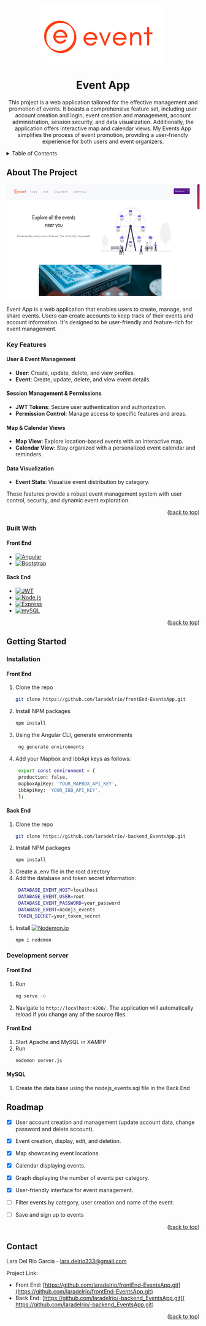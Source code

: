 <!-- PROJECT LOGO -->
<p align="center">
  <img src="images/event.svg" alt="Logo" height="150">
</p>
<div align="center">
  <h1>Event App</h1>
  <p>

 
This project is a web application tailored for the effective management and promotion of events. It boasts a comprehensive feature set, including user account creation and login, event creation and management, account administration, session security, and data visualization. Additionally, the application offers interactive map and calendar views. My Events App simplifies the process of event promotion, providing a user-friendly experience for both users and event organizers.
</p>
</div>

<!-- TABLE OF CONTENTS -->
<details>
  <summary>Table of Contents</summary>
  <ol>
    <li>
      <a href="#about-the-project">About The Project</a>
      <ul>
        <li><a href="#key-features">Key Features</a></li>
        <li><a href="#built-with">Built With</a></li>
      </ul>
    </li>
    <li>
      <a href="#getting-started">Getting Started</a>
      <ul>
        <li><a href="#installation">Installation</a></li>
        <li><a href="#development- server">Development server</a></li>
      </ul>
    </li>
    <li>
      <a href="#roadmap">Roadmap</a>
    </li>
    <li>
      <a href="#contact">Contact</a>
    </li>
  </ol>
</details>

<!-- ABOUT THE PROJECT -->
## About The Project
<p align="center">
  <img src="images/EventsApp.png" alt="Logo" height="300">
</p>

Event App is a web application that enables users to create, manage, and share events. Users can create accounts to keep track of their events and account information. It's designed to be user-friendly and feature-rich for event management.

### Key Features

#### User & Event Management
- **User**: Create, update, delete, and view profiles.
- **Event**: Create, update, delete, and view event details.

#### Session Management & Permissions
- **JWT Tokens**: Secure user authentication and authorization.
- **Permission Control**: Manage access to specific features and areas.

#### Map & Calendar Views
- **Map View**: Explore location-based events with an interactive map.
- **Calendar View**: Stay organized with a personalized event calendar and reminders.

#### Data Visualization
- **Event Stats**: Visualize event distribution by category.

These features provide a robust event management system with user control, security, and dynamic event exploration.



<p align="right">(<a href="#readme-top">back to top</a>)</p>

### Built With

#### Front End
* [![Angular][Angular.io]][Angular-url]
* [![Bootstrap][Bootstrap.com]][Bootstrap-url]

#### Back End
* [![JWT][JWT.io]][JWT-url]
* [![Node.js][Node.js.io]][Node.js-url]
* [![Express][Express.io]][Express-url]
* [![mySQL][mySQL.io]][mySQL-url]



<p align="right">(<a href="#readme-top">back to top</a>)</p>

<!-- GETTING STARTED -->
## Getting Started

### Installation


#### Front End

1. Clone the repo
   ```sh
   git clone https://github.com/laradelrio/frontEnd-EventsApp.git
   ```
2. Install NPM packages
   ```sh
   npm install
   ```
3. Using the Angular CLI,  generate environments
   ```sh
    ng generate environments
   ```
4. Add your Mapbox and IbbApi keys as follows:
   ```sh
    export const environment = {
    production: false,
    mapboxApiKey: 'YOUR_MAPBOX_API_KEY',
    ibbApiKey: 'YOUR_IBB_API_KEY',
    };
   ```

#### Back End

1. Clone the repo
   ```sh
   git clone https://github.com/laradelrio/-backend_EventsApp.git
   ```
2. Install NPM packages
   ```sh
   npm install
   ```
3. Create a .env file in the root directory 
4. Add the database and token secret information:
   ```sh
    DATABASE_EVENT_HOST=localhost
    DATABASE_EVENT_USER=root
    DATABASE_EVENT_PASSWORD=your_password
    DATABASE_EVENT=nodejs_events
    TOKEN_SECRET=your_token_secret
   ```
5. Install [![Nodemon.io][Nodemon.io]][mySQL-url]
   ```sh
   npm i nodemon
   ```


### Development server

#### Front End
1. Run
   ```sh
   ng serve -o
   ```
 2. Navigate to `http://localhost:4200/`. The application will automatically reload if you change any of the source files.

#### Front End
1. Start Apache and MySQL in XAMPP
2. Run
   ```sh
   nodemon server.js
   ```

#### MySQL
1. Create the data base using the nodejs_events.sql file in the Back End

<!-- ROADMAP -->
## Roadmap

- [X] User account creation and management (update account data, change password and delete account).
- [X] Event creation, display, edit, and deletion.
- [X] Map showcasing event locations.
- [X] Calendar displaying events.
- [X] Graph displaying the number of events per category.
- [X] User-friendly interface for event management.
- [ ] Filter events by category, user creation and name of the event.
- [ ] Save and sign up to events


<p align="right">(<a href="#readme-top">back to top</a>)</p>


<!-- CONTACT -->
## Contact

Lara Del Rio Garcia - lara.delrio333@gmail.com

Project Link: 
- Front End: [https://github.com/laradelrio/frontEnd-EventsApp.git](https://github.com/laradelrio/frontEnd-EventsApp.git)
- Back End: [https://github.com/laradelrio/-backend_EventsApp.git]( https://github.com/laradelrio/-backend_EventsApp.git) 

<p align="right">(<a href="#readme-top">back to top</a>)</p>




<!-- MARKDOWN LINKS & IMAGES -->
<!-- https://www.markdownguide.org/basic-syntax/#reference-style-links -->
[linkedin-shield]: https://img.shields.io/badge/-LinkedIn-black.svg?style=for-the-badge&logo=linkedin&colorB=555
[linkedin-url]: www.linkedin.com/in/lara-del-rio-garcia
[product-screenshot]: images/screenshot.png
[Angular.io]: https://img.shields.io/badge/Angular-DD0031?style=for-the-badge&logo=angular&logoColor=white
[Angular-url]: https://angular.io/
[Bootstrap.com]: https://img.shields.io/badge/Bootstrap-563D7C?style=for-the-badge&logo=bootstrap&logoColor=white
[Bootstrap-url]: https://getbootstrap.com
[Express.io]: https://img.shields.io/badge/express.js-%23404d59.svg?style=for-the-badge&logo=express&logoColor=%2361DAFB
[Express-url]: https://expressjs.com/
[Node.js.io]: https://img.shields.io/badge/node.js-6DA55F?style=for-the-badge&logo=node.js&logoColor=white
[Node.js-url]: https://nodejs.org/en
[MySQL.io]: https://img.shields.io/badge/mysql-%2300f.svg?style=for-the-badge&logo=mysql&logoColor=white
[mySQL-url]: https://www.mysql.com/
[Nodemon.io]: https://img.shields.io/badge/NODEMON-%23323330.svg?style=for-the-badge&logo=nodemon&logoColor=%BBDEAD
[Nodemon-url]:https://www.npmjs.com/package/nodemon
[JWT.io]: https://img.shields.io/badge/JWT-black?style=for-the-badge&logo=JSON%20web%20tokens
[JWT-url]: https://jwt.io/


